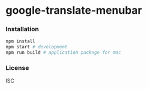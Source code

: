# google-translate-menubar
### Installation
``` sh
npm install
npm start # development
npm run build # application package for mac
```
### License
ISC
